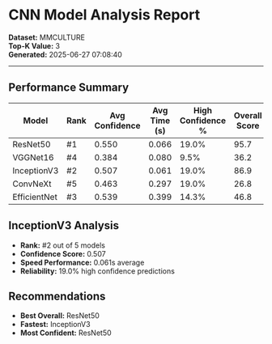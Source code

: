 # CNN Model Analysis Report

**Dataset:** MMCULTURE  
**Top-K Value:** 3  
**Generated:** 2025-06-27 07:08:40  

---

## Performance Summary

| Model | Rank | Avg Confidence | Avg Time (s) | High Confidence % | Overall Score |
|-------|------|----------------|--------------|-------------------|---------------|
| ResNet50 | #1 | 0.550 | 0.066 | 19.0% | 95.7 |
| VGGNet16 | #4 | 0.384 | 0.080 | 9.5% | 36.2 |
| InceptionV3 | #2 | 0.507 | 0.061 | 19.0% | 86.9 |
| ConvNeXt | #5 | 0.463 | 0.297 | 19.0% | 26.8 |
| EfficientNet | #3 | 0.539 | 0.399 | 14.3% | 46.8 |

## InceptionV3 Analysis

- **Rank:** #2 out of 5 models
- **Confidence Score:** 0.507
- **Speed Performance:** 0.061s average
- **Reliability:** 19.0% high confidence predictions

## Recommendations

- **Best Overall:** ResNet50
- **Fastest:** InceptionV3
- **Most Confident:** ResNet50
